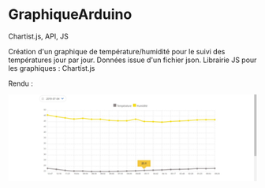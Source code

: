 # GraphiqueArduino
Chartist.js, API, JS

Création d'un graphique de température/humidité pour le suivi des températures jour par jour. Données issue d'un fichier json. Librairie JS pour les graphiques : Chartist.js

Rendu : 

![alt text](graph.jpg "Graphique 1")
